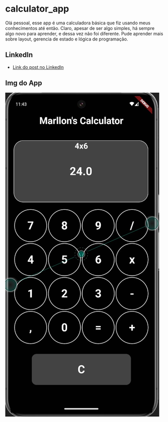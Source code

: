 # calculator_app

Olá pessoal, esse app é uma calculadora básica que fiz usando meus conhecimentos até então. Claro, apesar de ser algo simples, há sempre algo novo para aprender, e dessa vez não foi diferente. Pude aprender mais sobre layout, gerencia de estado e lógica de programação.


## LinkedIn
- [Link do post no LinkedIn](https://www.linkedin.com/feed/update/urn:li:activity:7190537635239518209/?commentUrn=urn%3Ali%3Acomment%3A(ugcPost%3A7190537571746136064%2C7190539081083240451)&dashCommentUrn=urn%3Ali%3Afsd_comment%3A(7190539081083240451%2Curn%3Ali%3AugcPost%3A7190537571746136064))


## Img do App
<img src="/imgToGitHub.jpg">

